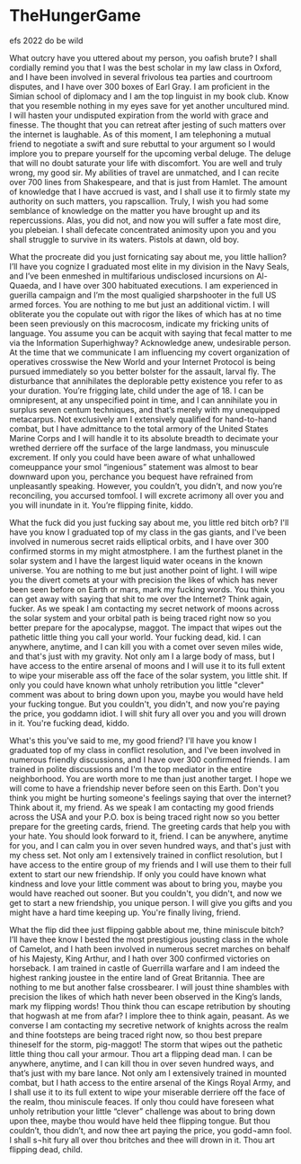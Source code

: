 # TheHungerGame
efs 2022 do be wild

What outcry have you uttered about my person, you oafish brute? I shall cordially remind you that I was the best scholar in my law class in Oxford, and I have been involved in several frivolous tea parties and courtroom disputes, and I have over 300 boxes of Earl Gray. I am proficient in the Simian school of diplomacy and I am the top linguist in my book club. Know that you resemble nothing in my eyes save for yet another uncultured mind. I will hasten your undisputed expiration from the world with grace and finesse. The thought that you can retreat after jesting of such matters over the internet is laughable. As of this moment, I am telephoning a mutual friend to negotiate a swift and sure rebuttal to your argument so I would implore you to prepare yourself for the upcoming verbal deluge. The deluge that will no doubt saturate your life with discomfort. You are well and truly wrong, my good sir. My abilities of travel are unmatched, and I can recite over 700 lines from Shakespeare, and that is just from Hamlet. The amount of knowledge that I have accrued is vast, and I shall use it to firmly state my authority on such matters, you rapscallion. Truly, I wish you had some semblance of knowledge on the matter you have brought up and its repercussions. Alas, you did not, and now you will suffer a fate most dire, you plebeian. I shall defecate concentrated animosity upon you and you shall struggle to survive in its waters. Pistols at dawn, old boy.

What the procreate did you just fornicating say about me, you little hallion? I’ll have you cognize I graduated most elite in my division in the Navy Seals, and I’ve been enmeshed in multifarious undisclosed incursions on Al-Quaeda, and I have over 300 habituated executions. I am experienced in guerilla campaign and I’m the most qualigied sharpshooter in the full US armed forces. You are nothing to me but just an additional victim. I will obliterate you the copulate out with rigor the likes of which has at no time been seen previously on this macrocosm, indicate my fricking units of language. You assume you can be acquit with saying that fecal matter to me via the Information Superhighway? Acknowledge anew, undesirable person. At the time that we communicate I am influencing my covert organization of operatives crosswise the New World and your Internet Protocol is being pursued immediately so you better bolster for the assault, larval fly. The disturbance that annihilates the deplorable petty existence you refer to as your duration. You’re frigging late, child under the age of 18. I can be omnipresent, at any unspecified point in time, and I can annihilate you in surplus seven centum techniques, and that’s merely with my unequipped metacarpus. Not exclusively am I extensively qualified for hand-to-hand combat, but I have admittance to the total armory of the United States Marine Corps and I will handle it to its absolute breadth to decimate your wrethed derriere off the surface of the large landmass, you minuscule excrement. If only you could have been aware of what unhallowed comeuppance your smol “ingenious” statement was almost to bear downward upon you, perchance you bequest have refrained from unpleasantly speaking. However, you couldn’t, you didn’t, and now you’re reconciling, you accursed tomfool. I will excrete acrimony all over you and you will inundate in it. You’re flipping finite, kiddo.

What the fuck did you just fucking say about me, you little red bitch orb? I'll have you know I graduated top of my class in the gas giants, and I've been involved in numerous secret raids elliptical orbits, and I have over 300 confirmed storms in my might atmostphere. I am the furthest planet in the solar system and I have the largest liquid water oceans in the known universe. You are nothing to me but just another point of light. I will wipe you the divert comets at your with precision the likes of which has never been seen before on Earth or mars, mark my fucking words. You think you can get away with saying that shit to me over the Internet? Think again, fucker. As we speak I am contacting my secret network of moons across the solar system and your orbital path is being traced right now so you better prepare for the apocalypse, maggot. The impact that wipes out the pathetic little thing you call your world. Your fucking dead, kid. I can anywhere, anytime, and I can kill you with a comet over seven miles wide, and that's just with my gravity. Not only am I a large body of mass, but I have access to the entire arsenal of moons and I will use it to its full extent to wipe your miserable ass off the face of the solar system, you little shit. If only you could have known what unholy retribution you little "clever" comment was about to bring down upon you, maybe you would have held your fucking tongue. But you couldn't, you didn't, and now you're paying the price, you goddamn idiot. I will shit fury all over you and you will drown in it. You're fucking dead, kiddo.

What's this you've said to me, my good friend? I'll have you know I graduated top of my class in conflict resolution, and I've been involved in numerous friendly discussions, and I have over 300 confirmed friends. I am trained in polite discussions and I'm the top mediator in the entire neighborhood. You are worth more to me than just another target. I hope we will come to have a friendship never before seen on this Earth. Don't you think you might be hurting someone's feelings saying that over the internet? Think about it, my friend. As we speak I am contacting my good friends across the USA and your P.O. box is being traced right now so you better prepare for the greeting cards, friend. The greeting cards that help you with your hate. You should look forward to it, friend. I can be anywhere, anytime for you, and I can calm you in over seven hundred ways, and that's just with my chess set. Not only am I extensively trained in conflict resolution, but I have access to the entire group of my friends and I will use them to their full extent to start our new friendship. If only you could have known what kindness and love your little comment was about to bring you, maybe you would have reached out sooner. But you couldn't, you didn't, and now we get to start a new friendship, you unique person. I will give you gifts and you might have a hard time keeping up. You're finally living, friend.

What the flip did thee just flipping gabble about me, thine miniscule bitch? I’ll have thee know I bested the most prestigious jousting class in the whole of Camelot, and I hath been involved in numerous secret marches on behalf of his Majesty, King Arthur, and I hath over 300 confirmed victories on horseback. I am trained in castle of Guerrilla warfare and I am indeed the highest ranking joustee in the entire land of Great Britannia. Thee are nothing to me but another false crossbearer. I will joust thine shambles with precision the likes of which hath never been observed in the King’s lands, mark my flipping words! Thou think thou can escape retribution by shouting that hogwash at me from afar? I implore thee to think again, peasant. As we converse I am contacting my secretive network of knights across the realm and thine footsteps are being traced right now, so thou best prepare thineself for the storm, pig-maggot! The storm that wipes out the pathetic little thing thou call your armour. Thou art a flipping dead man. I can be anywhere, anytime, and I can kill thou in over seven hundred ways, and that’s just with my bare lance. Not only am I extensively trained in mounted combat, but I hath access to the entire arsenal of the Kings Royal Army, and I shall use it to its full extent to wipe your miserable derriere off the face of the realm, thou miniscule feaces. If only thou could have foreseen what unholy retribution your little “clever” challenge was about to bring down upon thee, maybe thou would have held thee flipping tongue. But thou couldn’t, thou didn’t, and now thee art paying the price, you godd¬amn fool. I shall s¬hit fury all over thou britches and thee will drown in it. Thou art flipping dead, child.
